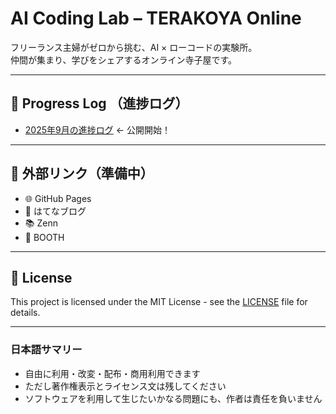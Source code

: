 # AI Coding Lab – TERAKOYA Online

フリーランス主婦がゼロから挑む、AI × ローコードの実験所。  
仲間が集まり、学びをシェアするオンライン寺子屋です。

---

## 🚀 Progress Log （進捗ログ）

- [2025年9月の進捗ログ](.progress/2025-09.md) ← 公開開始！


---

## 📂 外部リンク（準備中）

- 🌐 GitHub Pages
- 📝 はてなブログ
- 📚 Zenn
- 🛒 BOOTH

---

## 📜 License

This project is licensed under the MIT License - see the [LICENSE](./LICENSE) file for details.

---

### 日本語サマリー
- 自由に利用・改変・配布・商用利用できます  
- ただし著作権表示とライセンス文は残してください  
- ソフトウェアを利用して生じたいかなる問題にも、作者は責任を負いません  

